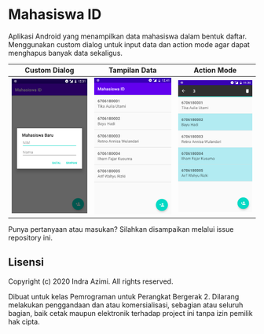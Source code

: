 # Mahasiswa ID

Aplikasi Android yang menampilkan data mahasiswa dalam bentuk daftar. Menggunakan custom dialog untuk input data dan action mode agar dapat menghapus banyak data sekaligus.

Custom Dialog                                        | Tampilan Data                                        | Action Mode
-----------------------------------------------------|------------------------------------------------------|---------------------------------------------------
<img src="screenshots/dialog-tambah.png" width="200">|<img src="screenshots/list-mahasiswa.png" width="200">|<img src="screenshots/action-mode.png" width="200">

Punya pertanyaan atau masukan? Silahkan disampaikan melalui issue repository ini.

## Lisensi

Copyright (c) 2020 Indra Azimi. All rights reserved.

Dibuat untuk kelas Pemrograman untuk Perangkat Bergerak 2. Dilarang melakukan penggandaan dan atau komersialisasi, sebagian atau seluruh bagian, baik cetak maupun elektronik terhadap project ini tanpa izin pemilik hak cipta.
